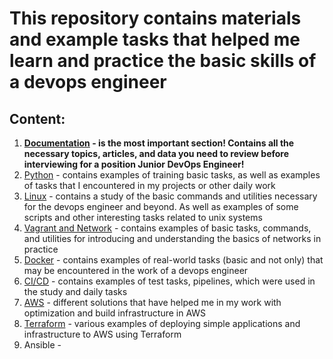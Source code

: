 # This repository contains materials and example tasks that helped me learn and practice the basic skills of a devops engineer

## Content:
1. **[Documentation](https://github.com/RuslanSerdiuk/DevOps_Tasks_and_solutions/tree/Documentation/Documentation) - is the most important section! Contains all the necessary topics, articles, and data you need to review before interviewing for a position Junior DevOps Engineer!**
2. [Python](https://github.com/RuslanSerdiuk/DevOps_Tasks_and_solutions/tree/main/Python) - contains examples of training basic tasks, as well as examples of tasks that I encountered in my projects or other daily work
3. [Linux](https://github.com/RuslanSerdiuk/DevOps_Tasks_and_solutions/tree/main/Linux) - contains a study of the basic commands and utilities necessary for the devops engineer and beyond. As well as examples of some scripts and other interesting tasks related to unix systems
4. [Vagrant and Network](https://github.com/RuslanSerdiuk/DevOps_Tasks_and_solutions/tree/main/Vagrant_and_Network) - contains examples of basic tasks, commands, and utilities for introducing and understanding the basics of networks in practice
5. [Docker](https://github.com/RuslanSerdiuk/DevOps_Tasks_and_solutions/tree/main/Docker) - contains examples of real-world tasks (basic and not only) that may be encountered in the work of a devops engineer
6. [CI/CD](https://github.com/RuslanSerdiuk/DevOps_Tasks_and_solutions/tree/main/CICD) - contains examples of test tasks, pipelines, which were used in the study and daily tasks
7. [AWS](https://github.com/RuslanSerdiuk/DevOps_Tasks_and_solutions/tree/main/AWS) - different solutions that have helped me in my work with optimization and build infrastructure in AWS
8. [Terraform](https://github.com/RuslanSerdiuk/DevOps_Tasks_and_solutions/tree/Terraform/Terraform) - various examples of deploying simple applications and infrastructure to AWS using Terraform
9. Ansible - 
